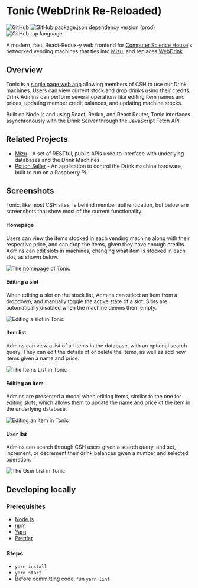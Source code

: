 # Tonic (WebDrink Re-Reloaded)

![GitHub](https://img.shields.io/github/license/ramzallan/tonic.svg)
![GitHub package.json dependency version (prod)](https://img.shields.io/github/package-json/dependency-version/ramzallan/tonic/react.svg)
![GitHub top language](https://img.shields.io/github/languages/top/ramzallan/tonic.svg?color=green)

A modern, fast, React-Redux-y web frontend for [Computer Science House](https://csh.rit.edu)'s networked vending machines that ties into [Mizu](https://github.com/zthart/mizu), and replaces [WebDrink](https://github.com/computersciencehouse/webdrink-2.0).

## Overview

Tonic is a [single page web app](https://en.wikipedia.org/wiki/Single-page_application) allowing members of CSH to use our Drink machines. Users can view current stock and drop drinks using their credits. Drink Admins can perform several operations like editing item names and prices, updating member credit balances, and updating machine stocks.

Built on Node.js and using React, Redux, and React Router, Tonic interfaces asynchronously with the Drink Server through the JavaScript Fetch API.

## Related Projects

-   [Mizu](https://github.com/zthart/mizu) - A set of RESTful, public APIs used to interface with underlying databases and the Drink Machines.
-   [Potion Seller](https://github.com/ramzallan/potion-seller) - An application to control the Drink machine hardware, built to run on a Raspberry Pi.

## Screenshots

Tonic, like most CSH sites, is behind member authentication, but below are screenshots that show most of the current functionality.

#### Homepage

Users can view the items stocked in each vending machine along with their respective price, and can drop the items, given they have enough credits. Admins can edit slots in machines, changing what item is stocked in each slot, as shown below.

![The homepage of Tonic](https://csh.rit.edu/~ram/tonic/tonic-homepage.jpg)

#### Editing a slot

When editing a slot on the stock list, Admins can select an item from a dropdown, and manually toggle the active state of a slot. Slots are automatically disabled when the machine deems them empty.

![Editing a slot in Tonic](https://csh.rit.edu/~ram/tonic/tonic-homepage-edit.jpg)

#### Item list

Admins can view a list of all items in the database, with an optional search query. They can edit the details of or delete the items, as well as add new items given a name and price.

![The Items List in Tonic](https://csh.rit.edu/~ram/tonic/tonic-items.jpg)

#### Editing an item

Admins are presented a modal when editing items, similar to the one for editing slots, which allows them to update the name and price of the item in the underlying database.

![Editing an item in Tonic](https://csh.rit.edu/~ram/tonic/tonic-items-edit.jpg)

#### User list

Admins can search through CSH users given a search query, and set, increment, or decrement their drink balances given a number and selected operation.

![The User List in Tonic](https://csh.rit.edu/~ram/tonic/tonic-users.jpg)

## Developing locally

### Prerequisites

-   [Node.js](https://nodejs.org)
-   [npm](https://npmjs.com)
-   [Yarn](https://www.npmjs.com/package/yarn)
-   [Prettier](https://prettier.io/)

### Steps

-   `yarn install`
-   `yarn start`
-   Before committing code, run `yarn lint`

